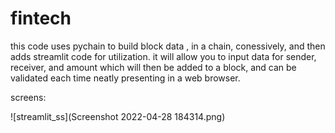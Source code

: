 # fintech


this code uses pychain to build block data , in a chain, conessively, and then adds streamlit code for utilization.
it will allow you to input data for sender, receiver, and amount which will then be added to a block, and can be validated each time
neatly presenting in a web browser.

screens:


![streamlit_ss](Screenshot 2022-04-28 184314.png) 


